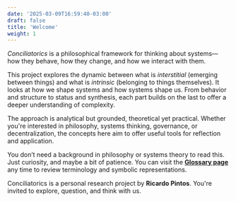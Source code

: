 ```yaml
---
date: '2025-03-09T16:59:40-03:00'
draft: false
title: 'Welcome'
weight: 1
---
```


*Conciliatorics* is a philosophical framework for thinking about systems—how they behave, how they change, and how we interact with them.

This project explores the dynamic between what is *interstitial* (emerging between things) and what is *intrinsic* (belonging to things themselves). It looks at how we shape systems and how systems shape us. From behavior and structure to status and synthesis, each part builds on the last to offer a deeper understanding of complexity.

The approach is analytical but grounded, theoretical yet practical. Whether you're interested in philosophy, systems thinking, governance, or decentralization, the concepts here aim to offer useful tools for reflection and application.

You don’t need a background in philosophy or systems theory to read this. Just curiosity, and maybe a bit of patience. You can visit the [**Glossary page**](../../glossary/) any time to review terminology and symbolic representations. 

Conciliatorics is a personal research project by **Ricardo Pintos**. You're invited to explore, question, and think with us.

